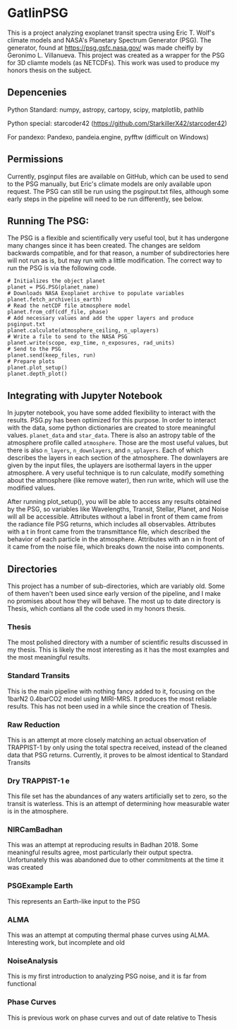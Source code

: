 # GatlinPSG
This is a project analyzing exoplanet transit spectra using Eric T. Wolf's climate models and NASA's Planetary Spectrum Generator (PSG). The generator, found at https://psg.gsfc.nasa.gov/ was made cheifly by Geronimo L. Villanueva. This project was created as a wrapper for the PSG for 3D cliamte models (as NETCDFs). This work was used to produce my honors thesis on the subject.

## Depencenies
Python Standard: numpy, astropy, cartopy, scipy, matplotlib, pathlib

Python special: starcoder42 (https://github.com/StarkillerX42/starcoder42)

For pandexo: Pandexo, pandeia.engine, pyfftw (difficult on Windows)

## Permissions
Currently, psginput files are available on GitHub, which can be used to send to the PSG manually, but Eric's climate models are only available upon request. The PSG can still be run using the psginput.txt files, although some early steps in the pipeline will need to be run differently, see below.

## Running The PSG:
The PSG is a flexible and scientifically very useful tool, but it has undergone many changes since it has been created. The changes are seldom backwards compatible, and for that reason, a number of subdirectories here will not run as is, but may run with a little modification. The correct way to run the PSG is via the following code.

```
# Initializes the object planet
planet = PSG.PSG(planet_name)
# Downloads NASA Exoplanet archive to populate variables
planet.fetch_archive(is_earth)
# Read the netCDF file atmosphere model
planet.from_cdf(cdf_file, phase)
# Add necessary values and add the upper layers and produce psginput.txt
planet.calculate(atmosphere_ceiling, n_uplayers)
# Write a file to send to the NASA PSG
planet.write(scope, exp_time, n_exposures, rad_units)
# Send to the PSG
planet.send(keep_files, run)
# Prepare plots
planet.plot_setup()
planet.depth_plot()
```

## Integrating with Jupyter Notebook
In jupyter notebook, you have some added flexibility to interact with the results. PSG.py has been optimized for this purpose. In order to interact with the data, some python dictionaries are created to store meaningful values. `planet_data` and `star_data`. There is also an astropy table of the atmosphere profile called `atmosphere`. Those are the most useful values, but there is also `n_layers`, `n_downlayers`, and `n_uplayers`. Each of which describes the layers in each section of the atmosphere. The downlayers are given by the input files, the uplayers are isothermal layers in the upper atmosphere. A very useful technique is to run calculate, modify something about the atmosphere (like remove water), then run write, which will use the modified values.

After running plot_setup(), you will be able to access any results obtained by the PSG, so variables like Wavelengths, Transit, Stellar, Planet, and Noise will all be accessible. Attributes without a label in front of them came from the radiance file PSG returns, which includes all observables. Attributes with a t in front came from the transmittance file, which described the behavior of each particle in the atmosphere. Attributes with an n in front of it came from the noise file, which breaks down the noise into components.

## Directories

This project has a number of sub-directories, which are variably old. Some of them haven't been used since early version of the pipeline, and I make no promises about how they will behave. The most up to date directory is Thesis, which contians all the code used in my honors thesis.

### Thesis
The most polished directory with a number of scientific results discussed in my thesis. This is likely the most interesting as it has the most examples and the most meaningful results.

### Standard Transits
This is the main pipeline with nothing fancy added to it, focusing on the 1barN2 0.4barCO2 model using MIRI-MRS. It produces the most reliable results. This has not been used in a while since the creation of Thesis.

### Raw Reduction
This is an attempt at more closely matching an actual observation of TRAPPIST-1 by only using the total spectra received, instead of the cleaned data that PSG returns. Currently, it proves to be almost identical to Standard Transits

### Dry TRAPPIST-1 e
This file set has the abundances of any waters artificially set to zero, so the transit is waterless. This is an attempt of determining how measurable water is in the atmosphere.

### NIRCamBadhan
This was an attempt at reproducing results in Badhan 2018. Some meaningful results agree, most particularly their output spectra. Unfortunately this was abandoned due to other commitments at the time it was created

### PSGExample Earth
This represents an Earth-like input to the PSG

### ALMA
This was an attempt at computing thermal phase curves using ALMA. Interesting work, but incomplete and old

### NoiseAnalysis
This is my first introduction to analyzing PSG noise, and it is far from functional

### Phase Curves
This is previous work on phase curves and out of date relative to Thesis
